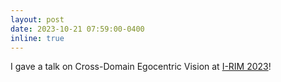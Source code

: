 ```yaml
---
layout: post
date: 2023-10-21 07:59:00-0400
inline: true
---
```


I gave a talk on Cross-Domain Egocentric Vision at [I-RIM 2023](https://i-rim.it/it/panoramica-i-rim3d-2023/)!

